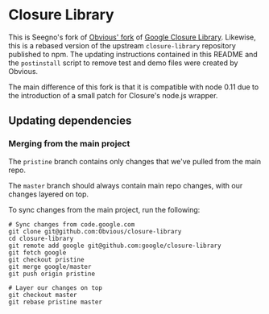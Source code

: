 # Closure Library

This is Seegno's fork of [Obvious' fork](https://github.com/Medium/closure-library) of [Google Closure Library](https://github.com/google/closure-library). Likewise, this is a rebased version of the upstream `closure-library` repository published to npm.
The updating instructions contained in this README and the `postinstall` script to remove test and demo files were created by Obvious.

The main difference of this fork is that it is compatible with node 0.11 due to the introduction of a small patch for Closure's node.js wrapper.

## Updating dependencies

### Merging from the main project

The `pristine` branch contains only changes that we've pulled from the main repo.

The `master` branch should always contain main repo changes, with our changes layered on top.

To sync changes from the main project, run the following:

```
# Sync changes from code.google.com
git clone git@github.com:Obvious/closure-library
cd closure-library
git remote add google git@github.com:google/closure-library
git fetch google
git checkout pristine
git merge google/master
git push origin pristine

# Layer our changes on top
git checkout master
git rebase pristine master
```
